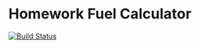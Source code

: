 # Homework Fuel Calculator
[![Build Status](https://travis-ci.org/alinagaripova/homework.exercise2-fuel.svg?branch=master)](https://travis-ci.org/alinagaripova/homework.exercise2-fuel)